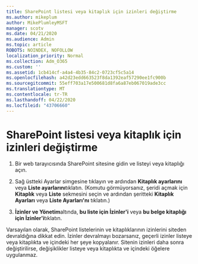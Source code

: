 ```yaml
---
title: SharePoint listesi veya kitaplık için izinleri değiştirme
ms.author: mikeplum
author: MikePlumleyMSFT
manager: scotv
ms.date: 04/21/2020
ms.audience: Admin
ms.topic: article
ROBOTS: NOINDEX, NOFOLLOW
localization_priority: Normal
ms.collection: Adm_O365
ms.custom: ''
ms.assetid: 1cb414cf-a4a4-4b35-84c2-0723cf5c5a14
ms.openlocfilehash: a42d23edd663523f8da1392eaf57290ee1fc900b
ms.sourcegitcommit: 55eff703a17e500681d8fa6a87eb067019ade3cc
ms.translationtype: MT
ms.contentlocale: tr-TR
ms.lasthandoff: 04/22/2020
ms.locfileid: "43706660"
---
```

# <a name="change-permissions-for-a-sharepoint-list-or-library"></a>SharePoint listesi veya kitaplık için izinleri değiştirme

1. Bir web tarayıcısında SharePoint sitesine gidin ve listeyi veya kitaplığı açın.
    
2. Sağ üstteki Ayarlar simgesine tıklayın ve ardından **Kitaplık ayarlarını** veya **Liste ayarlarını**tıklatın. (Komutu görmüyorsanız, şeridi açmak için **Kitaplık** veya **Liste** sekmesini seçin ve ardından şeritteki **Kitaplık Ayarları** veya **Liste Ayarları'nı** tıklatın.) 
    
3. **İzinler ve Yönetim**altında, **bu liste için İzinler'i** veya **bu belge kitaplığı için İzinler'i**tıklatın.
    
Varsayılan olarak, SharePoint listelerinin ve kitaplıklarının izinlerini siteden devraldığına dikkat edin. İzinler devralmayı bozarsanız, geçerli izinler listeye veya kitaplıkta ve içindeki her şeye kopyalanır. Sitenin izinleri daha sonra değiştirilirse, değişiklikler listeye veya kitaplıkta ve içindeki öğelere uygulanmaz.
  

